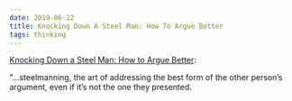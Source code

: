 ```yaml
---
date: 2019-06-22
title: Knocking Down A Steel Man: How To Argue Better
tags: thinking
---
```


[Knocking Down a Steel Man: How to Argue Better](https://themerelyreal.wordpress.com/2012/12/07/steelmanning/):

"...steelmanning, the art of addressing the best form of the other person’s argument, even if it’s not the one they presented.
